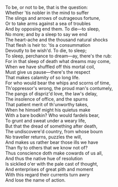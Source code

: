 To be, or not to be, that is the question:<br>
Whether 'tis nobler in the mind to suffer<br>
The slings and arrows of outrageous fortune,<br>
Or to take arms against a sea of troubles<br>
And by opposing end them. To die—to sleep,<br>
No more; and by a sleep to say we end<br>
The heart-ache and the thousand natural shocks<br>
That flesh is heir to: 'tis a consummation<br>
Devoutly to be wish'd. To die, to sleep;<br>
To sleep, perchance to dream—ay, there's the rub:<br>
For in that sleep of death what dreams may come,<br>
When we have shuffled off this mortal coil,<br>
Must give us pause—there's the respect<br>
That makes calamity of so long life.<br>
For who would bear the whips and scorns of time,<br>
Th'oppressor's wrong, the proud man's contumely,<br>
The pangs of dispriz'd love, the law's delay,<br>
The insolence of office, and the spurns<br>
That patient merit of th'unworthy takes,<br>
When he himself might his quietus make<br>
With a bare bodkin? Who would fardels bear,<br>
To grunt and sweat under a weary life,<br>
But that the dread of something after death,<br>
The undiscovere'd country, from whose bourn<br>
No traveller returns, puzzles the will,<br>
And makes us rather bear those ills we have<br>
Than fly to others that we know not of?<br>
Thus conscience doth make cowards of us all,<br>
And thus the native hue of resolution<br>
Is sicklied o'er with the pale cast of thought,<br>
And enterprises of great pith and moment<br>
With this regard their currents turn awry<br>
And lose the name of action.<br>
